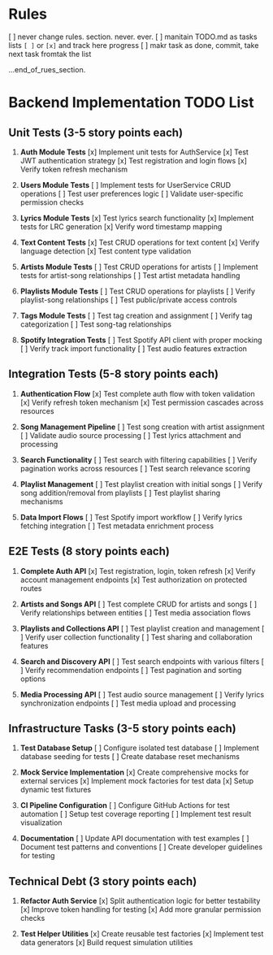 # Rules

[ ] never change rules. section. never. ever.
[ ] manitain TODO.md as tasks lists `[ ]` or `[x]` and track here progress
[ ] makr task as done, commit, take next task fromtak the list

...end_of_rues_section.


# Backend Implementation TODO List

## Unit Tests (3-5 story points each)

1. **Auth Module Tests**
   [x] Implement unit tests for AuthService
   [x] Test JWT authentication strategy
   [x] Test registration and login flows
   [x] Verify token refresh mechanism

2. **Users Module Tests**
   [ ] Implement tests for UserService CRUD operations
   [ ] Test user preferences logic
   [ ] Validate user-specific permission checks

3. **Lyrics Module Tests**
   [x] Test lyrics search functionality
   [x] Implement tests for LRC generation
   [x] Verify word timestamp mapping

4. **Text Content Tests**
   [x] Test CRUD operations for text content
   [x] Verify language detection
   [x] Test content type validation

5. **Artists Module Tests**
   [ ] Test CRUD operations for artists
   [ ] Implement tests for artist-song relationships
   [ ] Test artist metadata handling

6. **Playlists Module Tests**
   [ ] Test CRUD operations for playlists
   [ ] Verify playlist-song relationships
   [ ] Test public/private access controls

7. **Tags Module Tests**
   [ ] Test tag creation and assignment
   [ ] Verify tag categorization
   [ ] Test song-tag relationships

8. **Spotify Integration Tests**
   [ ] Test Spotify API client with proper mocking
   [ ] Verify track import functionality
   [ ] Test audio features extraction

## Integration Tests (5-8 story points each)

1. **Authentication Flow**
   [x] Test complete auth flow with token validation
   [x] Verify refresh token mechanism
   [x] Test permission cascades across resources

2. **Song Management Pipeline**
   [ ] Test song creation with artist assignment
   [ ] Validate audio source processing
   [ ] Test lyrics attachment and processing

3. **Search Functionality**
   [ ] Test search with filtering capabilities
   [ ] Verify pagination works across resources
   [ ] Test search relevance scoring

4. **Playlist Management**
   [ ] Test playlist creation with initial songs
   [ ] Verify song addition/removal from playlists
   [ ] Test playlist sharing mechanisms

5. **Data Import Flows**
   [ ] Test Spotify import workflow
   [ ] Verify lyrics fetching integration
   [ ] Test metadata enrichment process

## E2E Tests (8 story points each)

1. **Complete Auth API**
   [x] Test registration, login, token refresh
   [x] Verify account management endpoints
   [x] Test authorization on protected routes

2. **Artists and Songs API**
   [ ] Test complete CRUD for artists and songs
   [ ] Verify relationships between entities
   [ ] Test media association flows

3. **Playlists and Collections API**
   [ ] Test playlist creation and management
   [ ] Verify user collection functionality
   [ ] Test sharing and collaboration features

4. **Search and Discovery API**
   [ ] Test search endpoints with various filters
   [ ] Verify recommendation endpoints
   [ ] Test pagination and sorting options

5. **Media Processing API**
   [ ] Test audio source management
   [ ] Verify lyrics synchronization endpoints
   [ ] Test media upload and processing

## Infrastructure Tasks (3-5 story points each)

1. **Test Database Setup**
   [ ] Configure isolated test database
   [ ] Implement database seeding for tests
   [ ] Create database reset mechanisms

2. **Mock Service Implementation**
   [x] Create comprehensive mocks for external services
   [x] Implement mock factories for test data
   [x] Setup dynamic test fixtures

3. **CI Pipeline Configuration**
   [ ] Configure GitHub Actions for test automation
   [ ] Setup test coverage reporting
   [ ] Implement test result visualization

4. **Documentation**
   [ ] Update API documentation with test examples
   [ ] Document test patterns and conventions
   [ ] Create developer guidelines for testing

## Technical Debt (3 story points each)

1. **Refactor Auth Service**
   [x] Split authentication logic for better testability
   [x] Improve token handling for testing
   [x] Add more granular permission checks

2. **Test Helper Utilities**
   [x] Create reusable test factories
   [x] Implement test data generators
   [x] Build request simulation utilities